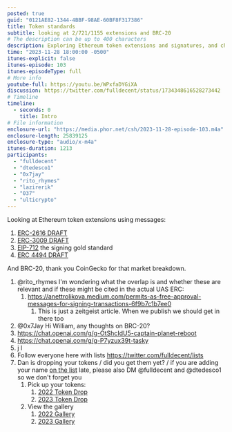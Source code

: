 ```yaml
---
posted: true
guid: "0121AE82-1344-4BBF-98AE-60BF8F317386"
title: Token standards
subtitle: looking at 2/721/1155 extensions and BRC-20
# The description can be up to 400 characters
description: Exploring Ethereum token extensions and signatures, and checking out the BRC-20 standard. POAPs are flying—don't forget to claim yours!
time: "2023-11-28 18:00:00 -0500"
itunes-explicit: false
itunes-episode: 103
itunes-episodeType: full
# More info
youtube-full: https://youtu.be/WPxfaDYGiXA
discussion: https://twitter.com/fulldecent/status/1734348616528273442
# Timeline
timeline:
  - seconds: 0
    title: Intro
# File information
enclosure-url: "https://media.phor.net/csh/2023-11-28-episode-103.m4a"
enclosure-length: 25839125
enclosure-type: "audio/x-m4a"
itunes-duration: 1213
participants:
  - "fulldecent"
  - "dtedesco1"
  - "0x7jay"
  - "rito_rhymes"
  - "lazirerik"
  - "037"
  - "ulticrypto"
---
```


Looking at Ethereum token extensions using messages:

1. [ERC-2616 DRAFT](https://eips.ethereum.org/EIPS/eip-2612)
2. [ERC-3009 DRAFT](https://eips.ethereum.org/EIPS/eip-3009)
3. [EIP-712](https://eips.ethereum.org/EIPS/eip-712) the signing gold standard
4. [ERC 4494 DRAFT](https://eips.ethereum.org/EIPS/eip-4494)

And BRC-20, thank you CoinGecko for that market breakdown.

<!--end of quick notes-->

1. @rito_rhymes I'm wondering what the overlap is and whether these are relevant and if these might be cited in the actual UAS ERC:
   1. https://anettrolikova.medium.com/permits-as-free-approval-messages-for-signing-transactions-6f9b7c1b7ee0
      1. This is just a zeitgeist article. When we publish we should get in there too 
3. @0x7Jay Hi William, any thoughts on BRC-20?
5. https://chat.openai.com/g/g-OtShcIdU5-captain-planet-reboot
6. https://chat.openai.com/g/g-P7yzux39t-tasky
7. j                l
8. Follow everyone here with lists https://twitter.com/fulldecent/lists
9. Dan is dropping your tokens / did you get them yet? / if you are adding your name [on the list](https://hour.gg/participants) late, please also DM @fulldecent and @dtedesco1 so we don't forget you
   1. Pick up your tokens:
      1. [2022 Token Drop](https://www.poap.delivery/2022hourgg)
      2. [2023 Token Drop](https://www.poap.delivery/2023hourgg)
   2. View the gallery
      1. [2022 Gallery](https://poap.gallery/event/159768)
      2. [2023 Gallery](https://poap.gallery/event/159769)